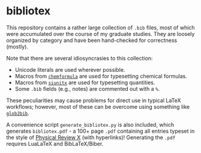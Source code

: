 # bibliotex

This repository contains a rather large collection of `.bib` files,
most of which were accumulated over the course of my graduate studies.
They are loosely organized by category
and have been hand-checked for correctness (mostly).

Note that there are several idiosyncrasies to this collection:
- Unicode literals are used wherever possible.
- Macros from [`chemformula`] are used for typesetting chemical formulas.
- Macros from [`siunitx`] are used for typesetting quantities.
- Some `.bib` fields (e.g., notes) are commented out with a `%`.

These peculiarities may cause problems for direct use in typical LaTeX workflows;
however, most of these can be overcome using something like [`glob2bib`].

A convenience script `generate_bibliotex.py` is also included,
which generates `bibliotex.pdf` - a 100+ page `.pdf` containing all entries
typeset in the style of [Physical Review X] (with hyperlinks)!
Generating the `.pdf` requires LuaLaTeX and BibLaTeX/Biber.

[`glob2bib`]: https://github.com/rmlmcfadden/glob2bib
[`chemformula`]: https://ctan.org/pkg/chemformula
[`siunitx`]: https://ctan.org/pkg/siunitx
[Physical Review X]: https://journals.aps.org/prx/
